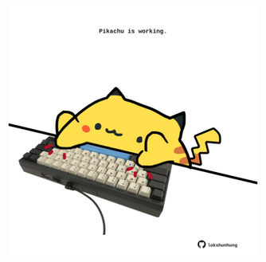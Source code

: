 <!-- built at 11/01/2024, 13:02:30 UTC -->
<p align="center">
  <img width="500" height="500" src="./ReadmeImage.svg">
</p>
